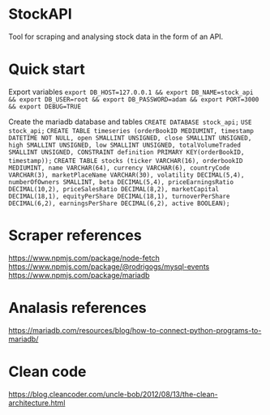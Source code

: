 # StockAPI
Tool for scraping and analysing stock data in the form of an API.

# Quick start
Export variables
`export DB_HOST=127.0.0.1 && export DB_NAME=stock_api && export DB_USER=root && export DB_PASSWORD=adam && export PORT=3000 && export DEBUG=TRUE`

Create the mariadb database and tables
`CREATE DATABASE stock_api;`
`USE stock_api;`
`CREATE TABLE timeseries (orderBookID MEDIUMINT, timestamp DATETIME NOT NULL, open SMALLINT UNSIGNED, close SMALLINT UNSIGNED, high SMALLINT UNSIGNED, low SMALLINT UNSIGNED, totalVolumeTraded SMALLINT UNSIGNED, CONSTRAINT definition PRIMARY KEY(orderBookID, timestamp));`
`CREATE TABLE stocks (ticker VARCHAR(16), orderbookID MEDIUMINT, name VARCHAR(64), currency VARCHAR(6), countryCode VARCHAR(3), marketPlaceName VARCHAR(30), volatility DECIMAL(5,4), numberOfOwners SMALLINT, beta DECIMAL(5,4), priceEarningsRatio DECIMAL(10,2), priceSalesRatio DECIMAL(8,2), marketCapital DECIMAL(18,1), equityPerShare DECIMAL(18,1), turnoverPerShare DECIMAL(6,2), earningsPerShare DECIMAL(6,2), active BOOLEAN);`

# Scraper references
https://www.npmjs.com/package/node-fetch
https://www.npmjs.com/package/@rodrigogs/mysql-events
https://www.npmjs.com/package/mariadb

# Analasis references
https://mariadb.com/resources/blog/how-to-connect-python-programs-to-mariadb/

# Clean code
https://blog.cleancoder.com/uncle-bob/2012/08/13/the-clean-architecture.html
